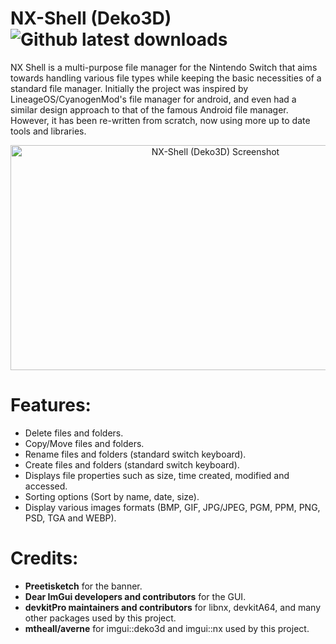 # NX-Shell (Deko3D) ![Github latest downloads](https://img.shields.io/github/downloads/joel16/NX-Shell/total.svg)

NX Shell is a multi-purpose file manager for the Nintendo Switch that aims towards handling various file types while keeping the basic necessities of a standard file manager. Initially the project was inspired by LineageOS/CyanogenMod's file manager for android, and even had a similar design approach to that of the famous Android file manager. However, it has been re-written from scratch, now using more up to date tools and libraries.

<p align="center">
  <img src="https://i.imgur.com/FfkFEkA.jpg" alt="NX-Shell (Deko3D) Screenshot" width="640" height="360"/>
</p>

# Features:

- Delete files and folders.
- Copy/Move files and folders.
- Rename files and folders (standard switch keyboard).
- Create files and folders (standard switch keyboard).
- Displays file  properties such as size, time created, modified and accessed.
- Sorting options (Sort by name, date, size).
- Display various images formats (BMP, GIF, JPG/JPEG, PGM, PPM, PNG, PSD, TGA and WEBP).

# Credits:

- **Preetisketch** for the banner.
- **Dear ImGui developers and contributors** for the GUI.
- **devkitPro maintainers and contributors** for libnx, devkitA64, and many other packages used by this project.
- **mtheall/averne** for imgui::deko3d and imgui::nx used by this project.
